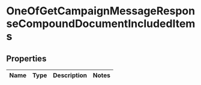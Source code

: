 # OneOfGetCampaignMessageResponseCompoundDocumentIncludedItems

## Properties
Name | Type | Description | Notes
------------ | ------------- | ------------- | -------------
